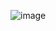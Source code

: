 ![image](https://github.com/Norien/Home-Assistant-Config/blob/master/www/card_previews/utilities.PNG?raw=true)
